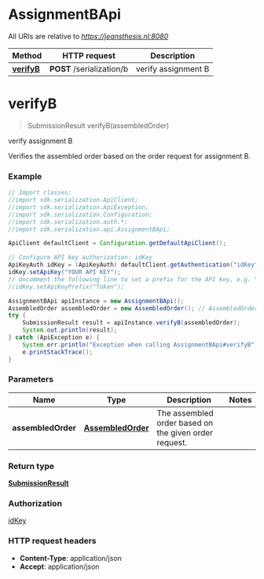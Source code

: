 # AssignmentBApi

All URIs are relative to *https://jeansthesis.nl:8080*

Method | HTTP request | Description
------------- | ------------- | -------------
[**verifyB**](AssignmentBApi.md#verifyB) | **POST** /serialization/b | verify assignment B


<a name="verifyB"></a>
# **verifyB**
> SubmissionResult verifyB(assembledOrder)

verify assignment B

Verifies the assembled order based on the order request for assignment B.

### Example
```java
// Import classes:
//import sdk.serialization.ApiClient;
//import sdk.serialization.ApiException;
//import sdk.serialization.Configuration;
//import sdk.serialization.auth.*;
//import sdk.serialization.api.AssignmentBApi;

ApiClient defaultClient = Configuration.getDefaultApiClient();

// Configure API key authorization: idKey
ApiKeyAuth idKey = (ApiKeyAuth) defaultClient.getAuthentication("idKey");
idKey.setApiKey("YOUR API KEY");
// Uncomment the following line to set a prefix for the API key, e.g. "Token" (defaults to null)
//idKey.setApiKeyPrefix("Token");

AssignmentBApi apiInstance = new AssignmentBApi();
AssembledOrder assembledOrder = new AssembledOrder(); // AssembledOrder | The assembled order based on the given order request.
try {
    SubmissionResult result = apiInstance.verifyB(assembledOrder);
    System.out.println(result);
} catch (ApiException e) {
    System.err.println("Exception when calling AssignmentBApi#verifyB");
    e.printStackTrace();
}
```

### Parameters

Name | Type | Description  | Notes
------------- | ------------- | ------------- | -------------
 **assembledOrder** | [**AssembledOrder**](AssembledOrder.md)| The assembled order based on the given order request. |

### Return type

[**SubmissionResult**](SubmissionResult.md)

### Authorization

[idKey](../README.md#idKey)

### HTTP request headers

 - **Content-Type**: application/json
 - **Accept**: application/json


